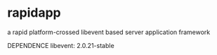 rapidapp
========

a rapid platform-crossed libevent based server application framework

DEPENDENCE
libevent: 2.0.21-stable
